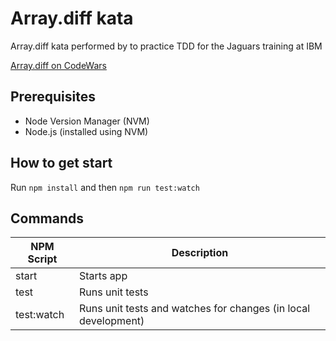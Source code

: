 # Array.diff kata 

Array.diff kata performed by to practice TDD for the Jaguars training at IBM

[Array.diff on CodeWars](https://www.codewars.com/kata/523f5d21c841566fde000009/)

## Prerequisites

- Node Version Manager (NVM)
- Node.js (installed using NVM)

## How to get start

Run `npm install` and then `npm run test:watch`

## Commands

| NPM Script | Description                                                    |
| ---------- | -------------------------------------------------------------- |
| start      | Starts app                                                     |
| test       | Runs unit tests                                                |
| test:watch | Runs unit tests and watches for changes (in local development) |
